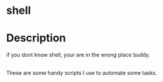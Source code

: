 # shell

# Description
if you dont know shell, your are in the wrong place buddy.

<br>
These are some handy scripts I use to automate some tasks.
